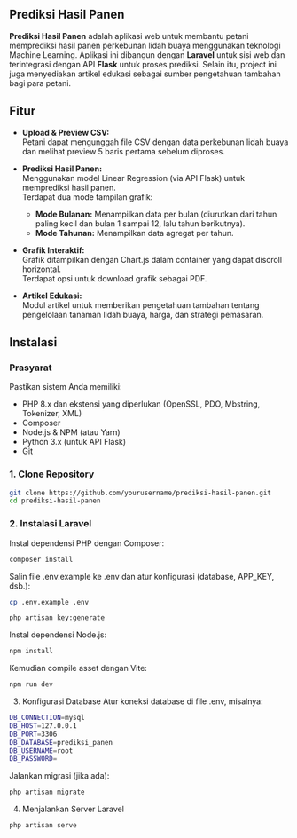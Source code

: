 

## Prediksi Hasil Panen

**Prediksi Hasil Panen** adalah aplikasi web untuk membantu petani memprediksi hasil panen perkebunan lidah buaya menggunakan teknologi Machine Learning. Aplikasi ini dibangun dengan **Laravel** untuk sisi web dan terintegrasi dengan API **Flask** untuk proses prediksi. Selain itu, project ini juga menyediakan artikel edukasi sebagai sumber pengetahuan tambahan bagi para petani.

## Fitur

- **Upload & Preview CSV:**  
  Petani dapat mengunggah file CSV dengan data perkebunan lidah buaya dan melihat preview 5 baris pertama sebelum diproses.
  
- **Prediksi Hasil Panen:**  
  Menggunakan model Linear Regression (via API Flask) untuk memprediksi hasil panen.  
  Terdapat dua mode tampilan grafik:
  - **Mode Bulanan:** Menampilkan data per bulan (diurutkan dari tahun paling kecil dan bulan 1 sampai 12, lalu tahun berikutnya).
  - **Mode Tahunan:** Menampilkan data agregat per tahun.
  
- **Grafik Interaktif:**  
  Grafik ditampilkan dengan Chart.js dalam container yang dapat discroll horizontal.  
  Terdapat opsi untuk download grafik sebagai PDF.
  
- **Artikel Edukasi:**  
  Modul artikel untuk memberikan pengetahuan tambahan tentang pengelolaan tanaman lidah buaya, harga, dan strategi pemasaran.

## Instalasi

### Prasyarat
Pastikan sistem Anda memiliki:
- PHP 8.x dan ekstensi yang diperlukan (OpenSSL, PDO, Mbstring, Tokenizer, XML)
- Composer
- Node.js & NPM (atau Yarn)
- Python 3.x (untuk API Flask)
- Git

### 1. Clone Repository
```bash
git clone https://github.com/yourusername/prediksi-hasil-panen.git
cd prediksi-hasil-panen
```

### 2. Instalasi Laravel
Instal dependensi PHP dengan Composer:
```bash
composer install
```

Salin file .env.example ke .env dan atur konfigurasi (database, APP_KEY, dsb.):
```bash
cp .env.example .env
```
```bash
php artisan key:generate
```

Instal dependensi Node.js:
```bash
npm install
```

Kemudian compile asset dengan Vite:
```bash
npm run dev
```

3. Konfigurasi Database
Atur koneksi database di file .env, misalnya:
```bash
DB_CONNECTION=mysql
DB_HOST=127.0.0.1
DB_PORT=3306
DB_DATABASE=prediksi_panen
DB_USERNAME=root
DB_PASSWORD=
```

Jalankan migrasi (jika ada):
```bash
php artisan migrate
```

4. Menjalankan Server Laravel
```bash
php artisan serve
```